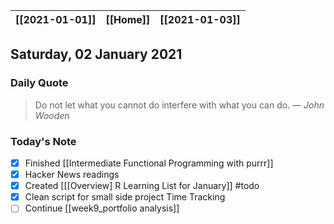 | [[2021-01-01]] | [[Home]] | [[2021-01-03]] |
| :------------: | :------: | :------------: |

## Saturday, 02 January 2021

### Daily Quote
> Do not let what you cannot do interfere with what you can do.
> &mdash; <cite>John Wooden</cite>

### Today's Note

- [x] Finished [[Intermediate Functional Programming with purrr]]
- [x] Hacker News readings
- [x] Created [[[Overview] R Learning List for January]]  #todo
- [x] Clean script for small side project Time Tracking
- [ ] Continue [[week9_portfolio analysis]]
